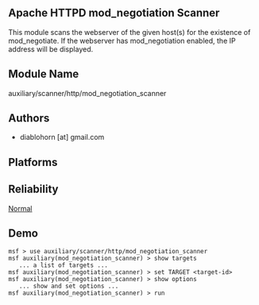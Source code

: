 ## Apache HTTPD mod_negotiation Scanner

This module scans the webserver of the given host(s) for the 
existence of mod_negotiate. If the webserver has 
mod_negotiation enabled, the IP address will be displayed.


## Module Name
auxiliary/scanner/http/mod_negotiation_scanner

## Authors
* diablohorn [at] gmail.com





## Platforms


## Reliability
[Normal](https://github.com/rapid7/metasploit-framework/wiki/Exploit-Ranking)

## Demo

```
msf > use auxiliary/scanner/http/mod_negotiation_scanner
msf auxiliary(mod_negotiation_scanner) > show targets
   ... a list of targets ...
msf auxiliary(mod_negotiation_scanner) > set TARGET <target-id>
msf auxiliary(mod_negotiation_scanner) > show options
   ... show and set options ...
msf auxiliary(mod_negotiation_scanner) > run
```
    
    